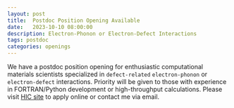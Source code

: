 ```yaml
---
layout: post
title:  Postdoc Position Opening Available
date:   2023-10-10 08:00:00
description: Electron-Phonon or Electron-Defect Interactions
tags: postdoc
categories: openings
---
```


We have a postdoc position opening for enthusiastic computational materials scientists specialized in `defect-related` `electron-phonon` or `electron-defect` interactions. Priority will be given to those with experience in FORTRAN/Python development or high-throughput calculations. Please visit <a href="https://ehr.hic.zju.edu.cn">HIC site</a> to apply online or contact me via email.
